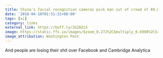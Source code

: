 ```yaml
---
title: China's facial recognition cameras pick man out of crowd of 60,000
date: '2018-04-18T01:51:31+08:00'
tags: [ai]
category: links
external_link: https://buff.ly/2GZAZiS
image: https://static.ffx.io/images/$zoom_0.272%2C$multiply_0.6988%2C$ratio_1.776846%2C$width_1059%2C$x_0%2C$y_56/t_crop_custom/q_86%2Cf_auto/4e807f927ce5ff7e260bcf0c6f1c6067a1079030
image_attribution: Washington Post
---
```


And people are losing their shit over Facebook and Cambridge Analytica
